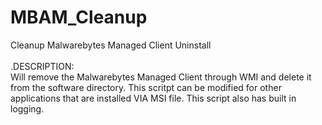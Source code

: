 # MBAM_Cleanup
Cleanup Malwarebytes Managed Client Uninstall </br>
</br>
.DESCRIPTION:</br>
Will remove the Malwarebytes Managed Client through WMI and delete it from the software directory. This scritpt can be modified for other applications that are installed VIA MSI file. This script also has built in logging.
